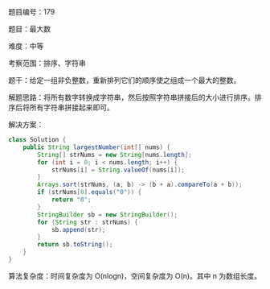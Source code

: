 题目编号：179

题目：最大数

难度：中等

考察范围：排序、字符串

题干：给定一组非负整数，重新排列它们的顺序使之组成一个最大的整数。

解题思路：将所有数字转换成字符串，然后按照字符串拼接后的大小进行排序。排序后将所有字符串拼接起来即可。

解决方案：

```java
class Solution {
    public String largestNumber(int[] nums) {
        String[] strNums = new String[nums.length];
        for (int i = 0; i < nums.length; i++) {
            strNums[i] = String.valueOf(nums[i]);
        }
        Arrays.sort(strNums, (a, b) -> (b + a).compareTo(a + b));
        if (strNums[0].equals("0")) {
            return "0";
        }
        StringBuilder sb = new StringBuilder();
        for (String str : strNums) {
            sb.append(str);
        }
        return sb.toString();
    }
}
```

算法复杂度：时间复杂度为 O(nlogn)，空间复杂度为 O(n)。其中 n 为数组长度。